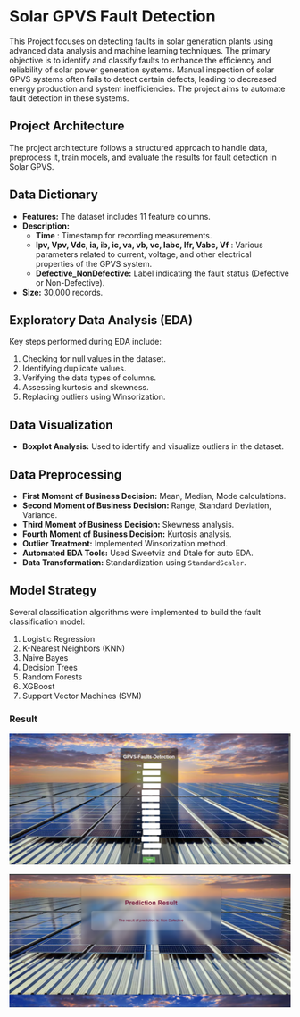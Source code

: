 # Solar GPVS Fault Detection

This Project focuses on detecting faults in solar generation plants using advanced data analysis and machine learning techniques. The primary objective is to identify and classify faults to enhance the efficiency and reliability of solar power generation systems. Manual inspection of solar GPVS systems often fails to detect certain defects, leading to decreased energy production and system inefficiencies. The project aims to automate fault detection in these systems.

## Project Architecture

The project architecture follows a structured approach to handle data, preprocess it, train models, and evaluate the results for fault detection in Solar GPVS.

## Data Dictionary

* **Features:** The dataset includes 11 feature columns.
* **Description:**
  * **Time** : Timestamp for recording measurements.
  * **Ipv, Vpv, Vdc, ia, ib, ic, va, vb, vc, Iabc, Ifr, Vabc, Vf** : Various parameters related to current, voltage, and other electrical properties of the GPVS system.
  * **Defective_NonDefective:** Label indicating the fault status (Defective or Non-Defective).
* **Size:** 30,000 records.

## Exploratory Data Analysis (EDA)

Key steps performed during EDA include:

1. Checking for null values in the dataset.
2. Identifying duplicate values.
3. Verifying the data types of columns.
4. Assessing kurtosis and skewness.
5. Replacing outliers using Winsorization.

## Data Visualization

* **Boxplot Analysis:** Used to identify and visualize outliers in the dataset.

## Data Preprocessing

* **First Moment of Business Decision:** Mean, Median, Mode calculations.
* **Second Moment of Business Decision:** Range, Standard Deviation, Variance.
* **Third Moment of Business Decision:** Skewness analysis.
* **Fourth Moment of Business Decision:** Kurtosis analysis.
* **Outlier Treatment:** Implemented Winsorization method.
* **Automated EDA Tools:** Used Sweetviz and Dtale for auto EDA.
* **Data Transformation:** Standardization using `StandardScaler`.

## Model Strategy

Several classification algorithms were implemented to build the fault classification model:

1. Logistic Regression
2. K-Nearest Neighbors (KNN)
3. Naive Bayes
4. Decision Trees
5. Random Forests
6. XGBoost
7. Support Vector Machines (SVM)


### Result

![1730018009459](image/readme/1730018009459.png)


![1730018030566](image/readme/1730018030566.png)
